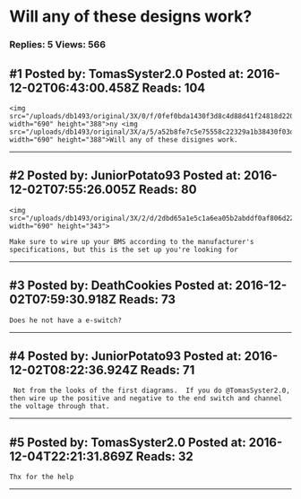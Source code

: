# Will any of these designs work?

### Replies: 5 Views: 566

## \#1 Posted by: TomasSyster2.0 Posted at: 2016-12-02T06:43:00.458Z Reads: 104

```
<img src="/uploads/db1493/original/3X/0/f/0fef0bda1430f3d8c4d88d41f24818d2204ec326.png" width="690" height="388">ny <img src="/uploads/db1493/original/3X/a/5/a52b8fe7c5e75558c22329a1b38430f03d126fc8.png" width="690" height="388">Will any of these disignes work.
```

---
## \#2 Posted by: JuniorPotato93 Posted at: 2016-12-02T07:55:26.005Z Reads: 80

```
<img src="/uploads/db1493/original/3X/2/d/2dbd65a1e5c1a6ea05b2abddf0af806d2262f042.png" width="690" height="343">

Make sure to wire up your BMS according to the manufacturer's specifications, but this is the set up you're looking for
```

---
## \#3 Posted by: DeathCookies Posted at: 2016-12-02T07:59:30.918Z Reads: 73

```
Does he not have a e-switch?
```

---
## \#4 Posted by: JuniorPotato93 Posted at: 2016-12-02T08:22:36.924Z Reads: 71

```
 Not from the looks of the first diagrams.  If you do @TomasSyster2.0,  then wire up the positive and negative to the end switch and channel the voltage through that.
```

---
## \#5 Posted by: TomasSyster2.0 Posted at: 2016-12-04T22:21:31.869Z Reads: 32

```
Thx for the help
```

---
